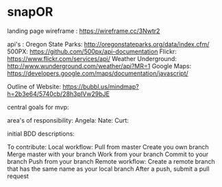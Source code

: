 # snapOR

landing page wireframe : https://wireframe.cc/3Nwtr2

api's : 
	Oregon State Parks: http://oregonstateparks.org/data/index.cfm/ 
	500PX: https://github.com/500px/api-documentation
	Flickr: https://www.flickr.com/services/api/
	Weather Underground: http://www.wunderground.com/weather/api?MR=1
	Google Maps: https://developers.google.com/maps/documentation/javascript/ 

Outline of Website: https://bubbl.us/mindmap?h=2b3e64/5740cb/28h3pIVw29bJE	

central goals for mvp:

area's of responsibility:
Angela:
Nate:
Curt:

initial BDD descriptions:

To contribute:
	Local workflow:
		Pull from master
		Create you own branch
		Merge master with your branch
		Work from your branch
		Commit to your branch
		Push from your branch
	Remote workflow:
		Create a remote branch that has the same name as your local branch
		After a push, submit a pull request

